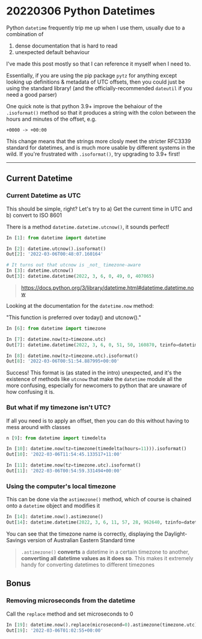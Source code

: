 # 20220306 Python Datetimes

Python `datetime` frequently trip me up when I use them, usually due to a combination of

1. dense documentation that is hard to read
2. unexpected default behaviour

I've made this post mostly so that I can reference it myself when I need to.

Essentially, if you are using the pip package `pytz` for anything except looking up definitions & metadata of UTC offsets, then you could just be using the standard library! (and the officially-recommended `dateutil` if you need a good parser)

One quick note is that python 3.9+ improve the behaiour of the `.isoformat()` method so that it produces a string with the colon between the hours and minutes of the offset, e.g.

```text
+0000 -> +00:00
```

This change means that the strings more closly meet the stricter RFC3339 standard for datetimes, and is much more usable by different systems in the wild. If you're frustrated with `.isoformat()`, try upgrading to 3.9+ first!

---

## Current Datetime

### Current Datetime as UTC

This should be simple, right? Let's try to
a) Get the current time in UTC and
b) convert to ISO 8601

There is a method `datetime.datetime.utcnow()`, it sounds perfect!

```python
In [1]: from datetime import datetime

In [2]: datetime.utcnow().isoformat()
Out[2]: '2022-03-06T00:48:07.160164'

# It turns out that utcnow is _not_ timezone-aware
In [3]: datetime.utcnow()
Out[3]: datetime.datetime(2022, 3, 6, 0, 49, 0, 407065)
```

> https://docs.python.org/3/library/datetime.html#datetime.datetime.now

Looking at the documentation for the `datetime.now` method:

"This function is preferred over today() and utcnow()."

```python
In [6]: from datetime import timezone

In [7]: datetime.now(tz=timezone.utc)
Out[7]: datetime.datetime(2022, 3, 6, 0, 51, 50, 160870, tzinfo=datetime.timezone.utc)

In [8]: datetime.now(tz=timezone.utc).isoformat()
Out[8]: '2022-03-06T00:51:54.887995+00:00'
```

Success! This format is (as stated in the intro) unexpected, and it's the existence of methods like `utcnow` that make the `datetime` module all the more confusing, especially for newcomers to python that are unaware of how confusing it is.

### But what if my timezone isn't UTC?

If all you need is to apply an offset, then you can do this without having to mess around with classes

```python
n [9]: from datetime import timedelta

In [10]: datetime.now(tz=timezone(timedelta(hours=11))).isoformat()
Out[10]: '2022-03-06T11:54:45.133517+11:00'

In [11]: datetime.now(tz=timezone.utc).isoformat()
Out[11]: '2022-03-06T00:54:59.331494+00:00'
```

### Using the computer's local timezone

This can be done via the `astimezone()` method, which of course is chained onto a `datetime` object and modifies it

```python
In [14]: datetime.now().astimezone()
Out[14]: datetime.datetime(2022, 3, 6, 11, 57, 28, 962640, tzinfo=datetime.timezone(datetime.timedelta(seconds=39600), 'AEDT'))
```

You can see that the timezone name is correctly, displaying the Daylight-Savings version of Australian Eastern Standard time

> `.astimezone()` **converts** a datetime in a certain timezone to another, **converting all datetime values as it does so**. This makes it extremely handy for converting datetimes to different timezones

## Bonus

### Removing microseconds from the datetime

Call the `replace` method and set microseconds to 0

```python
In [19]: datetime.now().replace(microsecond=0).astimezone(timezone.utc).isoformat()
Out[19]: '2022-03-06T01:02:55+00:00'
```
